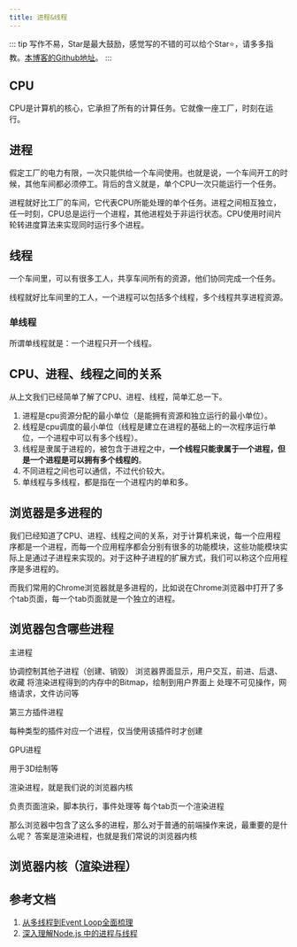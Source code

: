 ```yaml
---
title: 进程&线程
---
```

::: tip
写作不易，Star是最大鼓励，感觉写的不错的可以给个Star⭐，请多多指教。[本博客的Github地址](https://github.com/liujie2019/VuePress-Blog)。
:::
## CPU
CPU是计算机的核心，它承担了所有的计算任务。它就像一座工厂，时刻在运行。
## 进程
假定工厂的电力有限，一次只能供给一个车间使用。也就是说，一个车间开工的时候，其他车间都必须停工。背后的含义就是，单个CPU一次只能运行一个任务。

进程就好比工厂的车间，它代表CPU所能处理的单个任务。进程之间相互独立，任一时刻，CPU总是运行一个进程，其他进程处于非运行状态。CPU使用时间片轮转进度算法来实现同时运行多个进程。
## 线程
一个车间里，可以有很多工人，共享车间所有的资源，他们协同完成一个任务。

线程就好比车间里的工人，一个进程可以包括多个线程，多个线程共享进程资源。
### 单线程
所谓单线程就是：一个进程只开一个线程。
## CPU、进程、线程之间的关系
从上文我们已经简单了解了CPU、进程、线程，简单汇总一下。

1. 进程是cpu资源分配的最小单位（是能拥有资源和独立运行的最小单位）。
2. 线程是cpu调度的最小单位（线程是建立在进程的基础上的一次程序运行单位，一个进程中可以有多个线程）。
3. 线程是隶属于进程的，被包含于进程之中，**一个线程只能隶属于一个进程，但是一个进程是可以拥有多个线程的**。
4. 不同进程之间也可以通信，不过代价较大。
5. 单线程与多线程，都是指在一个进程内的单和多。

## 浏览器是多进程的
我们已经知道了CPU、进程、线程之间的关系，对于计算机来说，每一个应用程序都是一个进程，而每一个应用程序都会分别有很多的功能模块，这些功能模块实际上是通过子进程来实现的。对于这种子进程的扩展方式，我们可以称这个应用程序是多进程的。

而我们常用的Chrome浏览器就是多进程的，比如说在Chrome浏览器中打开了多个tab页面，每一个tab页面就是一个独立的进程。

## 浏览器包含哪些进程
主进程

协调控制其他子进程（创建、销毁）
浏览器界面显示，用户交互，前进、后退、收藏
将渲染进程得到的内存中的Bitmap，绘制到用户界面上
处理不可见操作，网络请求，文件访问等


第三方插件进程

每种类型的插件对应一个进程，仅当使用该插件时才创建


GPU进程

用于3D绘制等


渲染进程，就是我们说的浏览器内核

负责页面渲染，脚本执行，事件处理等
每个tab页一个渲染进程



那么浏览器中包含了这么多的进程，那么对于普通的前端操作来说，最重要的是什么呢？
答案是渲染进程，也就是我们常说的浏览器内核
## 浏览器内核（渲染进程）

## 参考文档
1. [从多线程到Event Loop全面梳理](https://juejin.im/post/5d5b4c2df265da03dd3d73e5)
2. [深入理解Node.js 中的进程与线程](https://juejin.im/post/5d43017be51d4561f40adcf9)